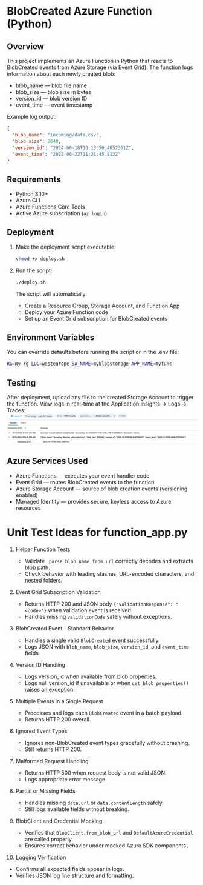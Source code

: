 # BlobCreated Azure Function (Python)

## Overview

This project implements an Azure Function in Python that reacts to BlobCreated events from Azure Storage (via Event Grid). The function logs information about each newly created blob:

* blob_name — blob file name
* blob_size — blob size in bytes
* version_id — blob version ID
* event_time — event timestamp

Example log output:

```json
{
  "blob_name": "incoming/data.csv",
  "blob_size": 2048,
  "version_id": "2024-06-18T10:13:50.4052361Z",
  "event_time": "2025-06-22T11:21:45.813Z"
}
```

## Requirements

* Python 3.10+
* Azure CLI
* Azure Functions Core Tools
* Active Azure subscription (`az login`)

## Deployment

1. Make the deployment script executable:

   ```bash
   chmod +x deploy.sh
   ```
2. Run the script:

   ```bash
   ./deploy.sh
   ```

   The script will automatically:

   * Create a Resource Group, Storage Account, and Function App
   * Deploy your Azure Function code
   * Set up an Event Grid subscription for BlobCreated events

## Environment Variables

You can override defaults before running the script or in the .env file:

```bash
RG=my-rg LOC=westeurope SA_NAME=myblobstorage APP_NAME=myfunc
```

## Testing

After deployment, upload any file to the created Storage Account to trigger the function. 
View logs in real-time at the Application Insights -> Logs -> Traces:
![img.png](img.png)

## Azure Services Used

* Azure Functions — executes your event handler code
* Event Grid — routes BlobCreated events to the function
* Azure Storage Account — source of blob creation events (versioning enabled)
* Managed Identity — provides secure, keyless access to Azure resources

# Unit Test Ideas for function_app.py

1. Helper Function Tests
   - Validate `_parse_blob_name_from_url` correctly decodes and extracts blob path.
   - Check behavior with leading slashes, URL-encoded characters, and nested folders.

2. Event Grid Subscription Validation
   - Returns HTTP 200 and JSON body `{"validationResponse": "<code>"}` when validation event is received.
   - Handles missing `validationCode` safely without exceptions.

3. BlobCreated Event - Standard Behavior
   - Handles a single valid `BlobCreated` event successfully.
   - Logs JSON with `blob_name`, `blob_size`, `version_id`, and `event_time` fields.

4. Version ID Handling
   - Logs version_id when available from blob properties.
   - Logs null version_id if unavailable or when `get_blob_properties()` raises an exception.

5. Multiple Events in a Single Request
   - Processes and logs each `BlobCreated` event in a batch payload.
   - Returns HTTP 200 overall.

6. Ignored Event Types
   - Ignores non-BlobCreated event types gracefully without crashing.
   - Still returns HTTP 200.

7. Malformed Request Handling
   - Returns HTTP 500 when request body is not valid JSON.
   - Logs appropriate error message.

8. Partial or Missing Fields
   - Handles missing `data.url` or `data.contentLength` safely.
   - Still logs available fields without breaking.

9. BlobClient and Credential Mocking
   - Verifies that `BlobClient.from_blob_url` and `DefaultAzureCredential` are called properly.
   - Ensures correct behavior under mocked Azure SDK components.

10. Logging Verification
   - Confirms all expected fields appear in logs.
   - Verifies JSON log line structure and formatting.